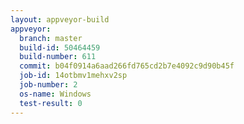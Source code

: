 ```yaml
---
layout: appveyor-build
appveyor:
  branch: master
  build-id: 50464459
  build-number: 611
  commit: b04f0914a6aad266fd765cd2b7e4092c9d90b45f
  job-id: 14otbmv1mehxv2sp
  job-number: 2
  os-name: Windows
  test-result: 0
---
```

